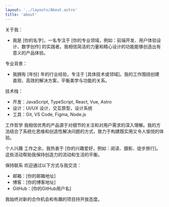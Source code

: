 ```yaml
---
layout: '../layouts/About.astro'
title: 'about'
---
```


关于我：
- 我是 [你的名字]，一名专注于 [你的专业领域，例如：前端开发、用户体验设计、数字创作] 的实践者。我相信简洁的力量和精心设计的功能能够创造出有意义的产品体验。

专业背景：
- 我拥有 [年份] 年的行业经验，专注于 [具体技术或领域]。我的工作围绕创建直观、高效的解决方案，平衡美学与功能的关系。

技术栈：
- 开发：JavaScript, TypeScript, React, Vue, Astro
- 设计：UI/UX 设计，交互原型，设计系统
- 工具：Git, VS Code, Figma, Node.js

工作哲学
我相信优秀的产品源于对细节的关注和对用户需求的深入理解。我的方法结合了系统化思维和创造性解决问题的方式，致力于构建既实用又令人愉悦的体验。

个人兴趣
工作之余，我热衷于 [你的兴趣爱好，例如：阅读、摄影、徒步旅行]。这些活动帮助我保持创造力的流动和生活的平衡。

保持联系
欢迎通过以下方式与我交流：
- 邮箱：[你的邮箱地址]
- 博客：[你的博客地址]
- GitHub：[你的GitHub用户名]

我始终对新的合作机会和有趣的项目持开放态度。